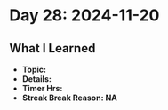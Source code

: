 # Day 28: 2024-11-20

## What I Learned
- **Topic:**
- **Details:**
- **Timer Hrs:**
- **Streak Break Reason: NA**